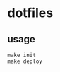 # dotfiles

## usage
```git clone https://github.com/ashidaharo/dotfiles.git
make init
make deploy
```
